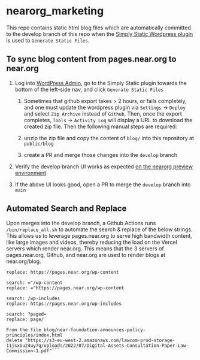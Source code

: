 # nearorg_marketing

This repo contains static html blog files which are automatically committed to the develop branch of this repo when the [Simply Static Wordpress plugin](https://pages.near.org/wp-admin/admin.php?page=simply-static-generate) is used to `Generate Static Files`. 


## To sync blog content from pages.near.org to near.org
1. Log into [WordPress Admin](https://pages.near.org/wp-admin/admin.php?page=simply-static-generate), go to the Simply Static plugin towards the bottom of the left-side nav, and click `Generate Static Files`

    1. Sometimes that github export takes > 2 hours, or fails completely, and one must update the wordpress plugin via `Settings` -> `Deploy` and select `Zip Archive` instead of `Github`. Then, once the export completes, `Tools` -> `Activity Log` will display a URL to download the created zip file. Then the following manual steps are required: 

    2. unzip the zip file and copy the content of `blog/` into this repository at `public/blog`

    3. create a PR and merge those changes into the `develop` branch

2. Verify the develop branch UI works as expected [on the nearorg preview environment](https://nearorg-marketing.vercel.app/blog) 
3. If the above UI looks good, open a PR to merge the `develop` branch into `main`


## Automated Search and Replace
Upon merges into the develop branch, a Github Actions runs `/bin/replace_all.sh` to automate the search & replace of the below strings. This allows us to leverage pages.near.org to serve high bandwidth content, like large images and videos, thereby reducing the load on the Vercel servers which render near.org. This means that the 3 servers of pages.near.org, Github, and near.org are used to render blogs at near.org/blog.

```search: /wp-content
replace: https://pages.near.org/wp-content

search: ="/wp-content
replace: ="https://pages.near.org/wp-content

search: /wp-includes
replace: https://pages.near.org/wp-includes

search: ?paged=
replace: page/

From the file blog/near-foundation-announces-policy-principles/index.html
delete "https://s3-eu-west-2.amazonaws.com/lawcom-prod-storage-11jsxou24uy7q/uploads/2022/07/Digital-Assets-Consultation-Paper-Law-Commission-1.pdf"```
